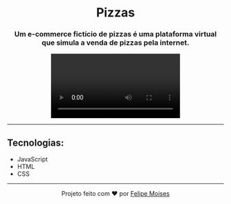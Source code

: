 <h1 align="center">Pizzas</h1>

<h3 align="center">Um e-commerce fictício de pizzas é uma plataforma virtual que simula a venda de pizzas pela internet.</h3>

<div align="center">
  <video src="./screen.mp4" alt="demonstração do projeto" >
</div>

---

<h2>Tecnologias:</h2>

- JavaScript
- HTML
- CSS

---

<p align="center">Projeto feito com ❤️ por <a href="https://www.linkedin.com/in/felipems1/">Felipe Moises</a></p>
